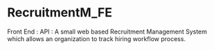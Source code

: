 # RecruitmentM_FE

Front End : API : A small web based Recruitment Management System which allows an organization to track hiring workflow process.
